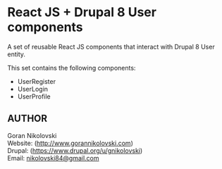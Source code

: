 # React JS + Drupal 8 User components

A set of reusable React JS components that interact with Drupal 8 User entity.

This set contains the following components:

* UserRegister
* UserLogin
* UserProfile

## AUTHOR

Goran Nikolovski  
Website: (http://www.gorannikolovski.com)  
Drupal: (https://www.drupal.org/u/gnikolovski)  
Email: nikolovski84@gmail.com  
